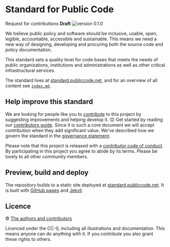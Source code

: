 # Standard for Public Code

Request for contributions **Draft** ![version 0.1.0](https://img.shields.io/badge/version-0.1.0-red.svg)

We believe public policy and software should be inclusive, usable, open, legible, accountable, accessible and sustainable. This means we need a new way of designing, developing and procuring both the source code and policy documentation.

This standard sets a quality level for code bases that meets the needs of public organizations, institutions and administrations as well as other critical infrastructural services.

The standard lives at [standard.publiccode.net](https://standard.publiccode.net/), and for an overview of all content see [`index.md`](index.md).

## Help improve this standard

We are looking for people like you to [contribute](CONTRIBUTING.md) to this project by suggesting improvements and helping develop it. 😊 Get started by reading our [contributors guide](CONTRIBUTING.md). Since it is such a core document we will accept contribution when they add significant value. We've described how we govern the standard in the [governance statement](GOVERNANCE.md).

Please note that this project is released with a [contributor code of conduct](CODE_OF_CONDUCT.md). By participating in this project you agree to abide by its terms. Please be lovely to all other community members.

## Preview, build and deploy

The repository builds to a static site deployed at [standard.publiccode.net](https://standard.publiccode.net/). It is built with [GitHub pages](https://pages.github.com) and [Jekyll](https://jekyllrb.com/).

## Licence

© [The authors and contributors](AUTHORS.md)

Licenced under the CC-0, including all illustrations and documentation. This means anyone can do anything with it. If you contribute you also grant these rights to others.
